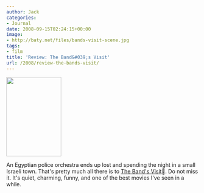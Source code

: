 ```yaml
---
author: Jack
categories:
- Journal
date: 2008-09-15T02:24:15+00:00
image:
- http://baty.net/files/bands-visit-scene.jpg
tags:
- film
title: 'Review: The Band&#039;s Visit'
url: /2008/review-the-bands-visit/
---
```


[<img src="http://baty.net/files//bands-visit-cover.jpg" alt="" title="bands-visit-cover" width="144" height="208" class="alignleft size-full wp-image-2686" />][1]
  
<span class="drop_cap">A</span>n Egyptian police orchestra ends up lost and spending the night in a small Israeli town. That's pretty much all there is to [The Band's Visit][2]. Do not miss it. It's quiet, charming, funny, and one of the best movies I've seen in a while.

 [1]: http://baty.net/files//bands-visit-cover.jpg
 [2]: http://www.rottentomatoes.com/m/bands_visit/